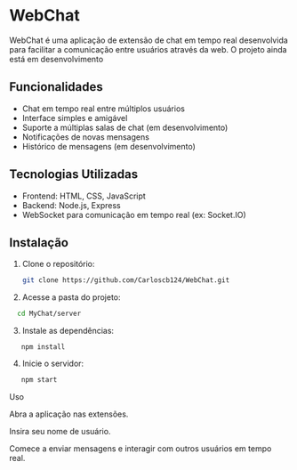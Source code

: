 # WebChat

WebChat é uma aplicação de extensão de chat em tempo real desenvolvida para facilitar a comunicação entre usuários através da web. O projeto ainda está em desenvolvimento

## Funcionalidades

- Chat em tempo real entre múltiplos usuários
- Interface simples e amigável
- Suporte a múltiplas salas de chat (em desenvolvimento)
- Notificações de novas mensagens
- Histórico de mensagens (em desenvolvimento)

## Tecnologias Utilizadas

- Frontend: HTML, CSS, JavaScript 
- Backend: Node.js, Express 
- WebSocket para comunicação em tempo real (ex: Socket.IO)

## Instalação

1. Clone o repositório:
   ```bash
   git clone https://github.com/Carloscb124/WebChat.git

2. Acesse a pasta do projeto:
 ```bash
   cd MyChat/server
```

3. Instale as dependências:
```
   npm install
```

4. Inicie o servidor:
```bash
   npm start
```

Uso

Abra a aplicação nas extensões.

Insira seu nome de usuário.

Comece a enviar mensagens e interagir com outros usuários em tempo real.
